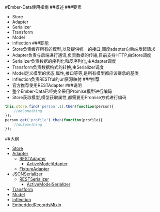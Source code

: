 #Ember-Data使用指南
##概述
###要素
* Store
* Adapter
* Serializer
* Transform
* Model
* Inflection
###职能
* Store负责缓存所有的模型,以及提供统一的接口,调度adapter向后端发起请求
* Adapter负责与后端进行通讯,负责数据的传输,目前支持HTTP,由Store调度
* Serializer负责数据的序列化和反序列化,由Adapter调度
* Transform负责数据格式的转换,由Serializer调度
* Model定义模型的状态,属性,接口等等,是所有模型都应该继承的基类
* Inflection负责RESTful的url资源映射
###推荐
* 官方推荐使用RESTAdapter
###说明
* 整个Ember-Data已经完全采用Promise模型进行编码
* Store获取模型,模型获取属性,都需要用Promise方式进行编码
```javascript
this.store.find('person',1).then(function(person){
    //doSomething
});
person.get('profile').then(function(profile){
    //doSomething
});
```

##大纲
* [Store](https://github.com/innobricks/docs/tree/master/ember_data/Store.md)
* [Adapter](https://github.com/innobricks/docs/tree/master/ember_data/Adapter.md)
    * [RESTAdapter](https://github.com/innobricks/docs/tree/master/ember_data/RESTAdapter.md)
        * [ActiveModelAdapter](https://github.com/innobricks/docs/tree/master/ember_data/ActiveModelAdapter.md)
    * [FixtureAdapter](https://github.com/innobricks/docs/tree/master/ember_data/FixtureAdapter.md)
* [JSONSerializer](https://github.com/innobricks/docs/tree/master/ember_data/JSONSerializer.md)
    * [RESTSerializer](https://github.com/innobricks/docs/tree/master/ember_data/RESTSerializer.md)
        * [ActiveModelSerializer](https://github.com/innobricks/docs/tree/master/ember_data/ActiveModelSerializer.md)
* [Transform](https://github.com/innobricks/docs/tree/master/ember_data/Transform.md)
* [Model](https://github.com/innobricks/docs/tree/master/ember_data/Model.md)
* [Inflection](https://github.com/innobricks/docs/tree/master/ember_data/Inflection.md)
* [EmbeddedRecordsMixin](https://github.com/innobricks/docs/tree/master/ember_data/EmbeddedRecordsMixin.md)